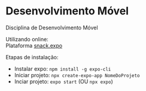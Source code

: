 # Desenvolvimento Móvel

Disciplina de Desenvolvimento Móvel

Utilizando online:  
Plataforma [snack.expo](https://snack.expo.dev/)

Etapas de instalação: 

- Instalar expo: ``` npm install -g expo-cli ```
- Iniciar projeto: ``` npx create-expo-app NomeDoProjeto ```
- Inciar projeto: ``` expo start ``` (OU ``` npx expo ```)